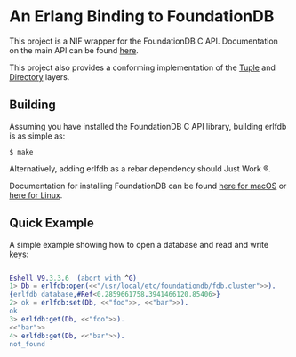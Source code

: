 An Erlang Binding to FoundationDB
===

This project is a NIF wrapper for the FoundationDB C API. Documentation on
the main API can be found [here][fdb_docs].

This project also provides a conforming implementation of the [Tuple] and
[Directory] layers.

[fdb_docs]: https://apple.github.io/foundationdb/api-c.html
[Tuple]: https://github.com/apple/foundationdb/blob/master/design/tuple.md
[Directory]: https://apple.github.io/foundationdb/developer-guide.html#directories


Building
---

Assuming you have installed the FoundationDB C API library, building erlfdb
is as simple as:

    $ make

Alternatively, adding erlfdb as a rebar dependency should Just Work ®.


Documentation for installing FoundationDB can be found [here for macOS]
or [here for Linux].

[here for macOS]: https://apple.github.io/foundationdb/getting-started-mac.html
[here for Linux]: https://apple.github.io/foundationdb/getting-started-linux.html


Quick Example
---

A simple example showing how to open a database and read and write keys:

```erlang

Eshell V9.3.3.6  (abort with ^G)
1> Db = erlfdb:open(<<"/usr/local/etc/foundationdb/fdb.cluster">>).
{erlfdb_database,#Ref<0.2859661758.3941466120.85406>}
2> ok = erlfdb:set(Db, <<"foo">>, <<"bar">>).
ok
3> erlfdb:get(Db, <<"foo">>).
<<"bar">>
4> erlfdb:get(Db, <<"bar">>).
not_found
```